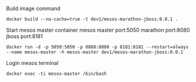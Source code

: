 Build image command
```
docker build --no-cache=true -t dev1/mesos-marathon-jboss:0.0.1 .
```

Start mesos master container
mesos master port:5050
marathon port:8080
jboss port:8181

```
docker run -d -p 5050:5050 -p 8888:8080 -p 8181:8181 --restart=always --name mesos-master -h mesos-master dev1/mesos-marathon-jboss:0.0.1
```

Login mesos terminal
```
docker exec -ti mesos-master /bin/bash
```

